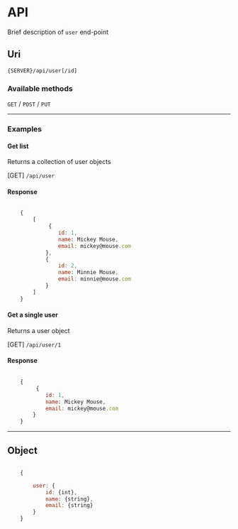 # API

Brief description of `user` end-point

## Uri

`{SERVER}/api/user[/id]`

### Available methods

`GET` / `POST` / `PUT`

- - -

### Examples

#### Get list

Returns a collection of user objects

[GET] `/api/user`

#### Response

```javascript

	{
		[
			 {
				id: 1,
				name: Mickey Mouse,
				email: mickey@mouse.com
			},
			{
				id: 2,
				name: Minnie Mouse,
				email: minnie@mouse.com
			}
		]
	}

```

#### Get a single user

Returns a user object

[GET] `/api/user/1`

#### Response

```javascript

	{
		 {
			id: 1,
			name: Mickey Mouse,
			email: mickey@mouse.com
		}
	}

```



 - - -

## Object

```javascript

	{

		user: {
			id: {int},
			name: {string},
			email: {string}
		}
	}

```
